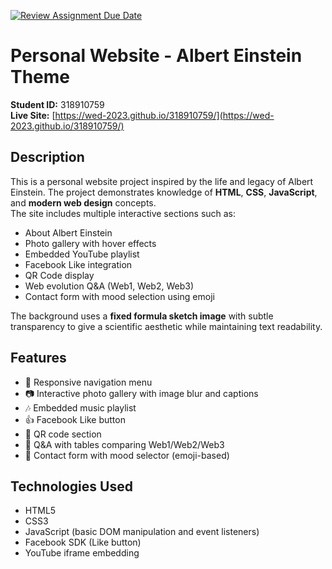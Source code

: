 [![Review Assignment Due Date](https://classroom.github.com/assets/deadline-readme-button-22041afd0340ce965d47ae6ef1cefeee28c7c493a6346c4f15d667ab976d596c.svg)](https://classroom.github.com/a/89IMDEJr)

# Personal Website - Albert Einstein Theme

**Student ID:** 318910759  
**Live Site:** [https://wed-2023.github.io/318910759/](https://wed-2023.github.io/318910759/)

## Description

This is a personal website project inspired by the life and legacy of Albert Einstein. The project demonstrates knowledge of **HTML**, **CSS**, **JavaScript**, and **modern web design** concepts.  
The site includes multiple interactive sections such as:

- About Albert Einstein
- Photo gallery with hover effects
- Embedded YouTube playlist
- Facebook Like integration
- QR Code display
- Web evolution Q&A (Web1, Web2, Web3)
- Contact form with mood selection using emoji

The background uses a **fixed formula sketch image** with subtle transparency to give a scientific aesthetic while maintaining text readability.

## Features

- 📜 Responsive navigation menu
- 📷 Interactive photo gallery with image blur and captions
- 🎶 Embedded music playlist
- 👍 Facebook Like button
- 📱 QR code section
- 💬 Q&A with tables comparing Web1/Web2/Web3
- 📩 Contact form with mood selector (emoji-based)

## Technologies Used

- HTML5
- CSS3
- JavaScript (basic DOM manipulation and event listeners)
- Facebook SDK (Like button)
- YouTube iframe embedding